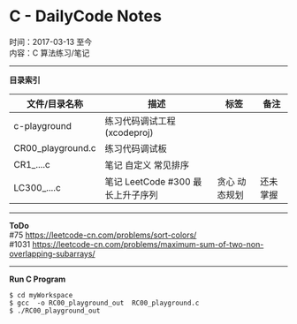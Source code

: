 # C - DailyCode Notes
  
时间：2017-03-13 至今  
内容：C 算法练习/笔记  
  
- - -  
**目录索引**  

| 文件/目录名称           | 描述                       | 标签      | 备注   |
|-------------------|--------------------------|---------|------|
| c-playground      | 练习代码调试工程(xcodeproj)      |         |      |
| CR00_playground.c | 练习代码调试板                  |         |      |
| CR1_....c         | 笔记 自定义 常见排序              |         |      |
| LC300_....c       | 笔记 LeetCode #300 最长上升子序列 | 贪心 动态规划 | 还未掌握 |




- - -  
**ToDo**  
 #75 https://leetcode-cn.com/problems/sort-colors/  
 #1031 https://leetcode-cn.com/problems/maximum-sum-of-two-non-overlapping-subarrays/

- - -  
**Run C Program**  
```shell
$ cd myWorkspace
$ gcc  -o RC00_playground_out  RC00_playground.c
$ ./RC00_playground_out
```

